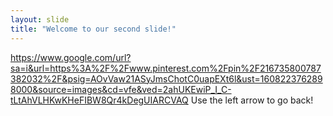 ```yaml
---
layout: slide
title: "Welcome to our second slide!"
---
```

https://www.google.com/url?sa=i&url=https%3A%2F%2Fwww.pinterest.com%2Fpin%2F216735800787382032%2F&psig=AOvVaw21ASyJmsChotC0uapEXt6l&ust=1608223762898000&source=images&cd=vfe&ved=2ahUKEwiP_I_C-tLtAhVLHKwKHeFIBW8Qr4kDegUIARCVAQ 
Use the left arrow to go back!
